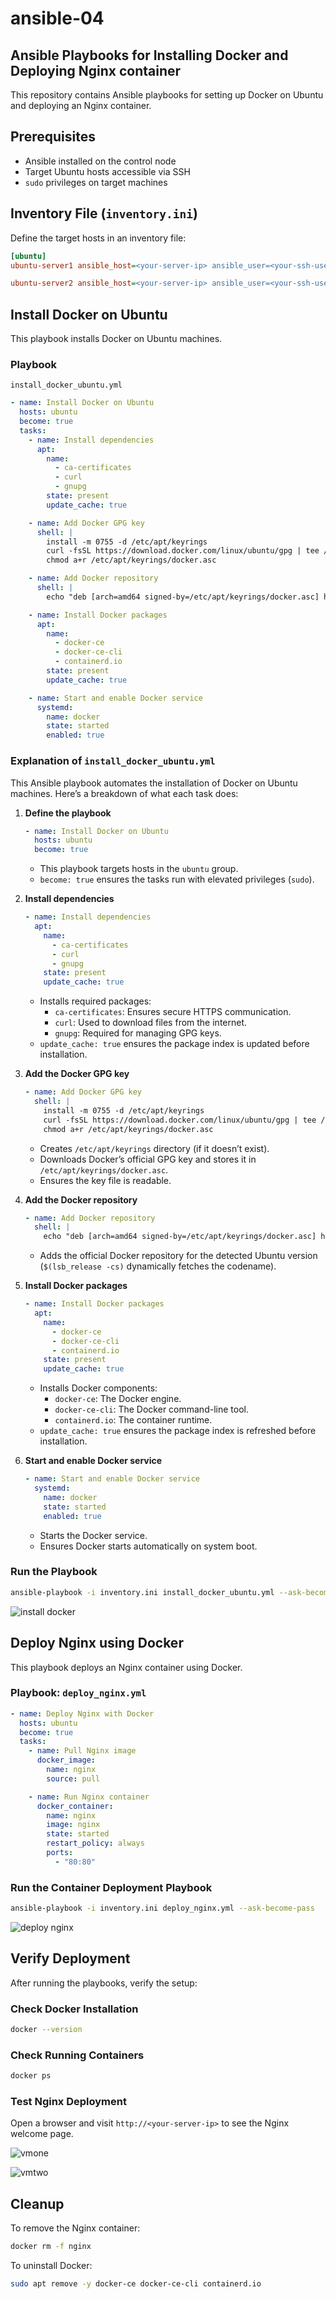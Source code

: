 # ansible-04

## Ansible Playbooks for Installing Docker and Deploying Nginx container

This repository contains Ansible playbooks for setting up Docker on Ubuntu and deploying an Nginx container.

## Prerequisites

- Ansible installed on the control node
- Target Ubuntu hosts accessible via SSH
- `sudo` privileges on target machines

## Inventory File (`inventory.ini`)

Define the target hosts in an inventory file:

```ini
[ubuntu]
ubuntu-server1 ansible_host=<your-server-ip> ansible_user=<your-ssh-user>

ubuntu-server2 ansible_host=<your-server-ip> ansible_user=<your-ssh-user>
```

## Install Docker on Ubuntu

This playbook installs Docker on Ubuntu machines.

### Playbook

 `install_docker_ubuntu.yml`

```yaml
- name: Install Docker on Ubuntu
  hosts: ubuntu
  become: true
  tasks:
    - name: Install dependencies
      apt:
        name:
          - ca-certificates
          - curl
          - gnupg
        state: present
        update_cache: true

    - name: Add Docker GPG key
      shell: |
        install -m 0755 -d /etc/apt/keyrings
        curl -fsSL https://download.docker.com/linux/ubuntu/gpg | tee /etc/apt/keyrings/docker.asc > /dev/null
        chmod a+r /etc/apt/keyrings/docker.asc

    - name: Add Docker repository
      shell: |
        echo "deb [arch=amd64 signed-by=/etc/apt/keyrings/docker.asc] https://download.docker.com/linux/ubuntu $(lsb_release -cs) stable" | tee /etc/apt/sources.list.d/docker.list > /dev/null

    - name: Install Docker packages
      apt:
        name:
          - docker-ce
          - docker-ce-cli
          - containerd.io
        state: present
        update_cache: true

    - name: Start and enable Docker service
      systemd:
        name: docker
        state: started
        enabled: true
```

### Explanation of `install_docker_ubuntu.yml`

This Ansible playbook automates the installation of Docker on Ubuntu machines. Here’s a breakdown of what each task does:

1. **Define the playbook**

   ```yaml
   - name: Install Docker on Ubuntu
     hosts: ubuntu
     become: true
   ```

   - This playbook targets hosts in the `ubuntu` group.
   - `become: true` ensures the tasks run with elevated privileges (`sudo`).

2. **Install dependencies**

   ```yaml
   - name: Install dependencies
     apt:
       name:
         - ca-certificates
         - curl
         - gnupg
       state: present
       update_cache: true
   ```

   - Installs required packages:
     - `ca-certificates`: Ensures secure HTTPS communication.
     - `curl`: Used to download files from the internet.
     - `gnupg`: Required for managing GPG keys.
   - `update_cache: true` ensures the package index is updated before installation.

3. **Add the Docker GPG key**

   ```yaml
   - name: Add Docker GPG key
     shell: |
       install -m 0755 -d /etc/apt/keyrings
       curl -fsSL https://download.docker.com/linux/ubuntu/gpg | tee /etc/apt/keyrings/docker.asc > /dev/null
       chmod a+r /etc/apt/keyrings/docker.asc
   ```

   - Creates `/etc/apt/keyrings` directory (if it doesn’t exist).
   - Downloads Docker’s official GPG key and stores it in `/etc/apt/keyrings/docker.asc`.
   - Ensures the key file is readable.

4. **Add the Docker repository**

   ```yaml
   - name: Add Docker repository
     shell: |
       echo "deb [arch=amd64 signed-by=/etc/apt/keyrings/docker.asc] https://download.docker.com/linux/ubuntu $(lsb_release -cs) stable" | tee /etc/apt/sources.list.d/docker.list > /dev/null
   ```

   - Adds the official Docker repository for the detected Ubuntu version (`$(lsb_release -cs)` dynamically fetches the codename).

5. **Install Docker packages**

   ```yaml
   - name: Install Docker packages
     apt:
       name:
         - docker-ce
         - docker-ce-cli
         - containerd.io
       state: present
       update_cache: true
   ```

   - Installs Docker components:
     - `docker-ce`: The Docker engine.
     - `docker-ce-cli`: The Docker command-line tool.
     - `containerd.io`: The container runtime.
   - `update_cache: true` ensures the package index is refreshed before installation.

6. **Start and enable Docker service**

   ```yaml
   - name: Start and enable Docker service
     systemd:
       name: docker
       state: started
       enabled: true
   ```

   - Starts the Docker service.
   - Ensures Docker starts automatically on system boot.

### Run the Playbook

```bash
ansible-playbook -i inventory.ini install_docker_ubuntu.yml --ask-become-pass
```

![install docker](ss/01.png "install docker")

## Deploy Nginx using Docker

This playbook deploys an Nginx container using Docker.

### Playbook: `deploy_nginx.yml`

```yaml
- name: Deploy Nginx with Docker
  hosts: ubuntu
  become: true
  tasks:
    - name: Pull Nginx image
      docker_image:
        name: nginx
        source: pull

    - name: Run Nginx container
      docker_container:
        name: nginx
        image: nginx
        state: started
        restart_policy: always
        ports:
          - "80:80"
```

### Run the Container Deployment Playbook

```bash
ansible-playbook -i inventory.ini deploy_nginx.yml --ask-become-pass
```

![deploy nginx](ss/02.png "deploy nginx")

## Verify Deployment

After running the playbooks, verify the setup:

### Check Docker Installation

```bash
docker --version
```

### Check Running Containers

```bash
docker ps
```

### Test Nginx Deployment

Open a browser and visit `http://<your-server-ip>` to see the Nginx welcome page.

![vmone](ss/03.png "vmone")

![vmtwo](ss/04.png "vmtwo")

## Cleanup

To remove the Nginx container:

```bash
docker rm -f nginx
```

To uninstall Docker:

```bash
sudo apt remove -y docker-ce docker-ce-cli containerd.io
```
